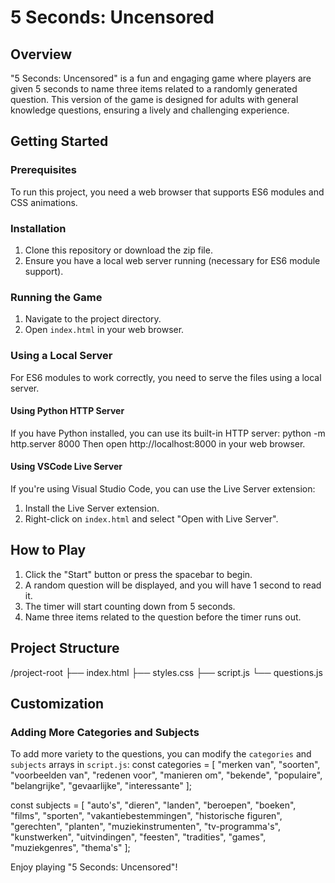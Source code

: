 # 5 Seconds: Uncensored

## Overview
"5 Seconds: Uncensored" is a fun and engaging game where players are given 5 seconds to name three items related to a randomly generated question. This version of the game is designed for adults with general knowledge questions, ensuring a lively and challenging experience.

## Getting Started
### Prerequisites
To run this project, you need a web browser that supports ES6 modules and CSS animations.

### Installation
1. Clone this repository or download the zip file.
2. Ensure you have a local web server running (necessary for ES6 module support).

### Running the Game
1. Navigate to the project directory.
2. Open `index.html` in your web browser.

### Using a Local Server
For ES6 modules to work correctly, you need to serve the files using a local server.

#### Using Python HTTP Server
If you have Python installed, you can use its built-in HTTP server:
python -m http.server 8000
Then open http://localhost:8000 in your web browser.

#### Using VSCode Live Server
If you're using Visual Studio Code, you can use the Live Server extension:
1. Install the Live Server extension.
2. Right-click on `index.html` and select "Open with Live Server".

## How to Play
1. Click the "Start" button or press the spacebar to begin.
2. A random question will be displayed, and you will have 1 second to read it.
3. The timer will start counting down from 5 seconds.
4. Name three items related to the question before the timer runs out.

## Project Structure
/project-root
├── index.html
├── styles.css
├── script.js
└── questions.js

## Customization
### Adding More Categories and Subjects
To add more variety to the questions, you can modify the `categories` and `subjects` arrays in `script.js`:
const categories = [
"merken van", "soorten", "voorbeelden van", "redenen voor", "manieren om",
"bekende", "populaire", "belangrijke", "gevaarlijke", "interessante"
];

const subjects = [
"auto's", "dieren", "landen", "beroepen", "boeken",
"films", "sporten", "vakantiebestemmingen", "historische figuren", "gerechten",
"planten", "muziekinstrumenten", "tv-programma's", "kunstwerken", "uitvindingen",
"feesten", "tradities", "games", "muziekgenres", "thema's"
];

Enjoy playing "5 Seconds: Uncensored"!